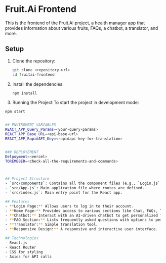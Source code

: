 # Fruit.Ai Frontend

This is the frontend of the Fruit.Ai project, a health manager app that provides information about various fruits, FAQs, a chatbot, a translator, and more.

## Setup

1. Clone the repository:
   ```bash
   git clone <repository-url>
   cd fruitai-frontend
   ```
2. Install the dependencies:
   ```bash
   npm install
   ```
3. Running the Project
   To start the project in development mode:

```bash
npm start


## ENVIROMENT VARIABLES
REACT_APP_Query_Params=<your-query-params>
REACT_APP_Base_URL=<api-base-url>
REACT_APP_RapidAPI_Key=<rapidapi-key-for-translation>


### DEPLOYEMENT
Delpoyment=<vercel>
TOREMEBER=<check-all-the-requirements-and-commands>



## Project Structure
- `src/components`: Contains all the component files (e.g., `Login.js`, `Home.js`, `Chat.js`, `FAQ.js`, `Translator.js`).
- `src/App.js`: Main application file where routes are defined.
- `src/index.js`: Main entry point for the React app.

## Features
- **Login Page:** Allows users to log in to their account.
- **Home Page:** Provides access to various sections like Chat, FAQs, Translator, and About.
- **Chatbot:** Interact with an AI-driven chatbot to get personalized fruit recommendations.
- **FAQ Section:** Lists frequently asked questions with options to perform CRUD operations.
- **Translator:** Simple translation tool.
- **Responsive Design:** A responsive and interactive user interface.

## Technologies
- React.js
- React Router
- CSS for styling
- Axios for API calls
```
